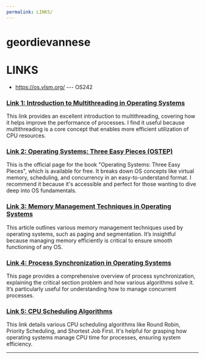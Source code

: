 ```yaml
---
permalink: LINKS/
---
```


# geordievannese
# LINKS

* <https://os.vlsm.org/> --- OS242

### [Link 1: Introduction to Multithreading in Operating Systems](https://www.javatpoint.com/multithreading-in-operating-system)
This link provides an excellent introduction to multithreading, covering how it helps improve the performance of processes. I find it useful because multithreading is a core concept that enables more efficient utilization of CPU resources.

### [Link 2: Operating Systems: Three Easy Pieces (OSTEP)](https://pages.cs.wisc.edu/~remzi/OSTEP/)
This is the official page for the book "Operating Systems: Three Easy Pieces", which is available for free. It breaks down OS concepts like virtual memory, scheduling, and concurrency in an easy-to-understand format. I recommend it because it's accessible and perfect for those wanting to dive deep into OS fundamentals.

### [Link 3: Memory Management Techniques in Operating Systems](https://www.studytonight.com/operating-system/memory-management-in-os)
This article outlines various memory management techniques used by operating systems, such as paging and segmentation. It’s insightful because managing memory efficiently is critical to ensure smooth functioning of any OS.

### [Link 4: Process Synchronization in Operating Systems](https://www.geeksforgeeks.org/introduction-of-process-synchronization/)
This page provides a comprehensive overview of process synchronization, explaining the critical section problem and how various algorithms solve it. It’s particularly useful for understanding how to manage concurrent processes.

### [Link 5: CPU Scheduling Algorithms](https://www.tutorialspoint.com/operating_system/os_process_scheduling_algorithms.htm)
This link details various CPU scheduling algorithms like Round Robin, Priority Scheduling, and Shortest Job First. It's helpful for grasping how operating systems manage CPU time for processes, ensuring system efficiency.
<br>
<hr>
